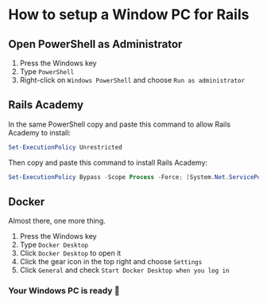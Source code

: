 # How to setup a Window PC for Rails

## Open PowerShell as Administrator

1. Press the Windows key
2. Type `PowerShell`
3. Right-click on `Windows PowerShell` and choose `Run as administrator`

## Rails Academy

In the same PowerShell copy and paste this command to allow Rails Academy to install:

```powershell
Set-ExecutionPolicy Unrestricted
```

Then copy and paste this command to install Rails Academy:

```powershell
Set-ExecutionPolicy Bypass -Scope Process -Force; [System.Net.ServicePointManager]::SecurityProtocol = [System.Net.ServicePointManager]::SecurityProtocol -bor 3072; iex ((New-Object System.Net.WebClient).DownloadString('https://raw.githubusercontent.com/justintanner/rails-academy/stable/win/install.ps1'))
```

## Docker

Almost there, one more thing.

1. Press the Windows key
2. Type `Docker Desktop`
3. Click `Docker Desktop` to open it
4. Click the gear icon in the top right and choose `Settings`
5. Click `General` and check `Start Docker Desktop when you log in`

### Your Windows PC is ready :tada:


